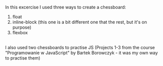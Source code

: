 In this excercise I used three ways to create a chessboard: <br>

1. float <br>
2. inline-block (this one is a bit different one that the rest, but it's on purpose)<br>
3. flexbox <br><br>

I also used two chessboards to practise JS (Projects 1-3 from the course "Programowanie w JavaScript" by Bartek Borowczyk - it was my own way to practise them)
